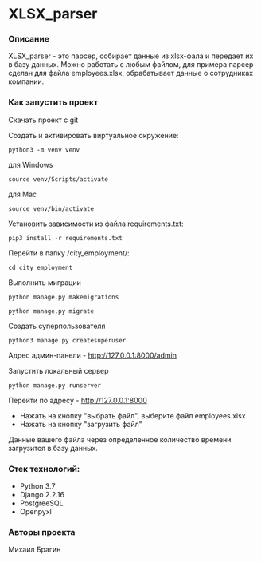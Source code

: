 # XLSX_parser

### Описание 
XLSX_parser - это парсер, собирает данные из xlsx-фала и передает их в базу данных. Можно работать с любым файлом, для примера парсер сделан для файла employees.xlsx, обрабатывает данные о сотрудниках компании.

### Как запустить проект

Скачать проект с git

Cоздать и активировать виртуальное окружение:

```
python3 -m venv venv
```
для Windows
```
source venv/Scripts/activate
```
для Mac
```
source venv/bin/activate
```

Установить зависимости из файла requirements.txt:

```
pip3 install -r requirements.txt
```

Перейти в папку /city_employment/:

```
cd city_employment
```

Выполнить миграции

```
python manage.py makemigrations
```
```
python manage.py migrate
```

Создать суперпользователя

```
python3 manage.py createsuperuser
```

Адрес админ-панели - http://127.0.0.1:8000/admin

Запустить локальный сервер

```
python manage.py runserver
```

Перейти по адресу - http://127.0.0.1:8000


- Нажать на кнопку "выбрать файл", выберите файл employees.xlsx
- Нажать на кнопку "загрузить файл"

Данные вашего файла через определенное количество времени загрузится в базу данных.

### Стек технологий:
- Python 3.7
- Django 2.2.16
- PostgreeSQL
- Openpyxl

### Авторы проекта
Михаил Брагин
